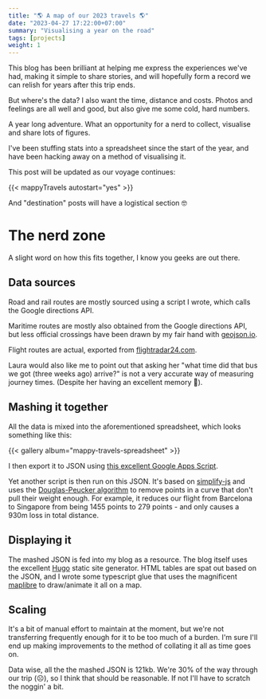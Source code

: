```yaml
---
title: "🌎 A map of our 2023 travels 🌎"
date: "2023-04-27 17:22:00+07:00"
summary: "Visualising a year on the road"
tags: [projects]
weight: 1
---
```


This blog has been brilliant at helping me express the experiences we've had, making it simple to share stories, and will hopefully form a record we can relish for years after this trip ends.

But where's the data? I also want the time, distance and costs. Photos and feelings are all well and good, but also give me some cold, hard numbers.

A year long adventure. What an opportunity for a nerd to collect, visualise and share lots of figures.

I've been stuffing stats into a spreadsheet since the start of the year, and have been hacking away on a method of visualising it.

This post will be updated as our voyage continues:

{{< mappyTravels  autostart="yes" >}}

And "destination" posts will have a logistical section 🤓

# The nerd zone
 
A slight word on how this fits together, I know you geeks are out there.

## Data sources

Road and rail routes are mostly sourced using a script I wrote, which calls the Google directions API. 

Maritime routes are mostly also obtained from the Google directions API, but less official crossings have been drawn by my fair hand with [geojson.io](https://geojson.io).

Flight routes are actual, exported from [flightradar24.com](https://flightradar24.com).

Laura would also like me to point out that asking her  "what time did that bus we got (three weeks ago) arrive?" is not a very accurate way of measuring journey times. (Despite her having an excellent memory 💪).

## Mashing it together

All the data is mixed into the aforementioned spreadsheet, which looks something like this:

{{< gallery album="mappy-travels-spreadsheet" >}}

I then export it to JSON using [this excellent Google Apps Script](http://blog.pamelafox.org/2013/06/exporting-google-spreadsheet-as-json.html?m=1).

Yet another script is then run on this JSON. It's based on [simplify-js](https://mourner.github.io/simplify-js/) and uses the [Douglas-Peucker algorithm](https://en.m.wikipedia.org/wiki/Ramer%E2%80%93Douglas%E2%80%93Peucker_algorithm) to remove points in a curve that don't pull their weight enough. For example, it reduces our flight from Barcelona to Singapore from being 1455 points to 279 points - and only causes a 930m loss in total distance.

## Displaying it

The mashed JSON is fed into my blog as a resource. The blog itself uses the excellent [Hugo](https://gohugo.io) static site generator. HTML tables are spat out based on the JSON, and I wrote some typescript glue that uses the magnificent [maplibre](https://maplibre.org/) to draw/animate it all on a map. 

## Scaling

It's a bit of manual effort to maintain at the moment, but we're not transferring frequently enough for it to be too much of a burden. I'm sure I'll end up making improvements to the method of collating it all as time goes on.

Data wise, all the the mashed JSON is 121kb. We're 30% of the way through our trip (☹️), so I think that should be reasonable. If not I'll have to scratch the noggin' a bit.